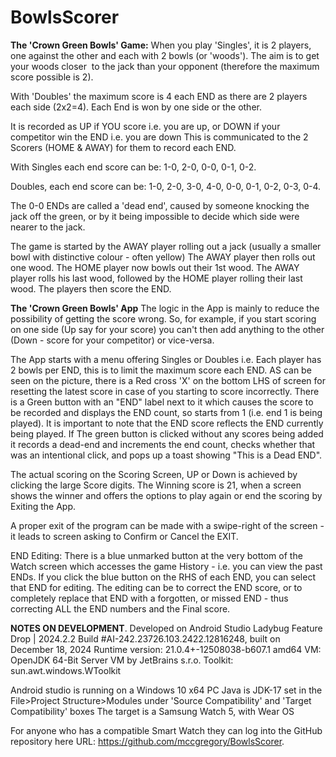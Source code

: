 # BowlsScorer

**The 'Crown Green Bowls' Game:**
When you play 'Singles', it is 2 players, one against the other and each with 2 bowls (or 'woods').
The aim is to get your woods closer  to the jack than your opponent (therefore the maximum score possible is 2).

With 'Doubles' the maximum score is 4 each END as there are 2 players each side (2x2=4).
Each End is won by one side or the other.

It is recorded as UP if YOU score i.e. you are up, or DOWN if your competitor win the END i.e. you are down
This is communicated to the 2  Scorers (HOME & AWAY) for them to record each END.

With Singles each end score can be: 1-0, 2-0, 0-0, 0-1, 0-2.

Doubles, each end score can be: 1-0, 2-0, 3-0, 4-0, 0-0, 0-1, 0-2, 0-3, 0-4.

The 0-0 ENDs are called a 'dead end', caused by someone knocking the jack off the green, or by it being impossible to decide which side were nearer to the jack.

The game is started by the AWAY player rolling out a jack (usually a smaller bowl with distinctive colour - often yellow) The AWAY player then rolls out one wood.
The HOME player now bowls out their 1st wood. The AWAY player rolls his last wood, followed by the HOME player rolling their last wood. The players then score the END.

**The 'Crown Green Bowls' App**
The logic in the App is mainly to reduce the possibility of getting the score wrong. So, for example, if you start scoring on one side (Up say for your score) you can't then add anything to the other (Down - score for your competitor) or vice-versa.

The App starts with a menu offering Singles or Doubles i.e. Each player has 2 bowls per END, this is to limit the maximum score each END. AS can be seen on the picture, there is a Red cross 'X' on the bottom LHS of screen for resetting the latest score in case of you starting to score incorrectly. There is a Green button with an "END" label next to it which causes the score to be recorded and displays the END count, so starts from 1 (i.e. end 1 is being played). It is important to note that the END score reflects the END currently being played. If The green button is clicked without any scores being added it records a dead-end and increments the end count, checks whether that was an intentional click, and pops up a toast showing "This is a Dead END".

The actual scoring on the Scoring Screen, UP or Down is achieved by clicking the large Score digits. The Winning score is 21, when a screen shows the winner and offers the options to play again or end the scoring by Exiting the App.

A proper exit of the program can be made with a swipe-right of the screen - it leads to screen asking to Confirm or Cancel the EXIT.

END Editing: There is a blue unmarked button at the very bottom of the Watch screen which accesses the game History - i.e. you can view the past ENDs. If you click the blue button on the RHS of each END, you can select that END for editing. The editing can be to correct the END score, or to completely replace that END with a forgotten, or missed END - thus correcting ALL the END numbers and the Final score.

**NOTES ON DEVELOPMENT**. Developed on Android Studio Ladybug Feature Drop | 2024.2.2 Build #AI-242.23726.103.2422.12816248, built on December 18, 2024 Runtime version: 21.0.4+-12508038-b607.1 amd64 VM: OpenJDK 64-Bit Server VM by JetBrains s.r.o. Toolkit: sun.awt.windows.WToolkit

Android studio is running on a Windows 10 x64 PC Java is JDK-17 set in the File>Project Structure>Modules under 'Source Compatibility' and 'Target Compatibility' boxes The target is a Samsung Watch 5, with Wear OS

For anyone who has a compatible Smart Watch they can log into the GitHub repository here URL: https://github.com/mccgregory/BowlsScorer.
